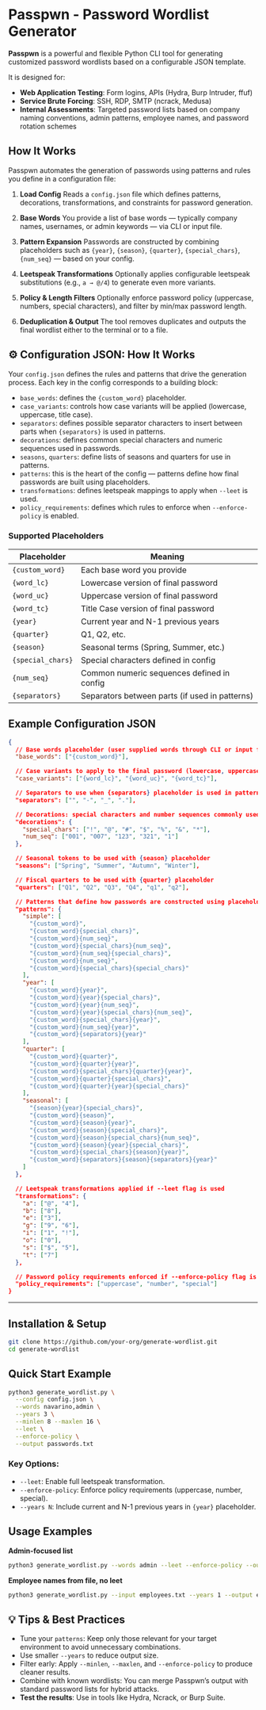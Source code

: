 # Passpwn - Password Wordlist Generator

**Passpwn** is a powerful and flexible Python CLI tool for generating customized password wordlists based on a configurable JSON template.

It is designed for:

* **Web Application Testing**: Form logins, APIs (Hydra, Burp Intruder, ffuf)
* **Service Brute Forcing**: SSH, RDP, SMTP (ncrack, Medusa)
* **Internal Assessments**: Targeted password lists based on company naming conventions, admin patterns, employee names, and password rotation schemes



##  How It Works

Passpwn automates the generation of passwords using patterns and rules you define in a configuration file:

1. **Load Config**
   Reads a `config.json` file which defines patterns, decorations, transformations, and constraints for password generation.

2. **Base Words**
   You provide a list of base words — typically company names, usernames, or admin keywords — via CLI or input file.

3. **Pattern Expansion**
   Passwords are constructed by combining placeholders such as `{year}`, `{season}`, `{quarter}`, `{special_chars}`, `{num_seq}` — based on your config.

4. **Leetspeak Transformations**
   Optionally applies configurable leetspeak substitutions (e.g., `a → @/4`) to generate even more variants.

5. **Policy & Length Filters**
   Optionally enforce password policy (uppercase, numbers, special characters), and filter by min/max password length.

6. **Deduplication & Output**
   The tool removes duplicates and outputs the final wordlist either to the terminal or to a file.



## ⚙️ Configuration JSON: How It Works

Your `config.json` defines the rules and patterns that drive the generation process. Each key in the config corresponds to a building block:

* `base_words`: defines the `{custom_word}` placeholder.
* `case_variants`: controls how case variants will be applied (lowercase, uppercase, title case).
* `separators`: defines possible separator characters to insert between parts when `{separators}` is used in patterns.
* `decorations`: defines common special characters and numeric sequences used in passwords.
* `seasons`, `quarters`: define lists of seasons and quarters for use in patterns.
* `patterns`: this is the heart of the config — patterns define how final passwords are built using placeholders.
* `transformations`: defines leetspeak mappings to apply when `--leet` is used.
* `policy_requirements`: defines which rules to enforce when `--enforce-policy` is enabled.

### Supported Placeholders

| Placeholder       | Meaning                                        |
| ----------------- | ---------------------------------------------- |
| `{custom_word}`   | Each base word you provide                     |
| `{word_lc}`       | Lowercase version of final password            |
| `{word_uc}`       | Uppercase version of final password            |
| `{word_tc}`       | Title Case version of final password           |
| `{year}`          | Current year and N-1 previous years            |
| `{quarter}`       | Q1, Q2, etc.                                   |
| `{season}`        | Seasonal terms (Spring, Summer, etc.)          |
| `{special_chars}` | Special characters defined in config           |
| `{num_seq}`       | Common numeric sequences defined in config     |
| `{separators}`    | Separators between parts (if used in patterns) |



## Example Configuration JSON

```json
{
  // Base words placeholder (user supplied words through CLI or input file)
  "base_words": ["{custom_word}"],

  // Case variants to apply to the final password (lowercase, uppercase, titlecase)
  "case_variants": ["{word_lc}", "{word_uc}", "{word_tc}"],

  // Separators to use when {separators} placeholder is used in patterns
  "separators": ["", "-", "_", "."],

  // Decorations: special characters and number sequences commonly used in passwords
  "decorations": {
    "special_chars": ["!", "@", "#", "$", "%", "&", "*"],
    "num_seq": ["001", "007", "123", "321", "1"]
  },

  // Seasonal tokens to be used with {season} placeholder
  "seasons": ["Spring", "Summer", "Autumn", "Winter"],

  // Fiscal quarters to be used with {quarter} placeholder
  "quarters": ["Q1", "Q2", "Q3", "Q4", "q1", "q2"],

  // Patterns that define how passwords are constructed using placeholders
  "patterns": {
    "simple": [
      "{custom_word}",
      "{custom_word}{special_chars}",
      "{custom_word}{num_seq}",
      "{custom_word}{special_chars}{num_seq}",
      "{custom_word}{num_seq}{special_chars}",
      "{custom_word}{num_seq}",
      "{custom_word}{special_chars}{special_chars}"
    ],
    "year": [
      "{custom_word}{year}",
      "{custom_word}{year}{special_chars}",
      "{custom_word}{year}{num_seq}",
      "{custom_word}{year}{special_chars}{num_seq}",
      "{custom_word}{special_chars}{year}",
      "{custom_word}{num_seq}{year}",
      "{custom_word}{separators}{year}"
    ],
    "quarter": [
      "{custom_word}{quarter}",
      "{custom_word}{quarter}{year}",
      "{custom_word}{special_chars}{quarter}{year}",
      "{custom_word}{quarter}{special_chars}",
      "{custom_word}{quarter}{year}{special_chars}"
    ],
    "seasonal": [
      "{season}{year}{special_chars}",
      "{custom_word}{season}",
      "{custom_word}{season}{year}",
      "{custom_word}{season}{special_chars}",
      "{custom_word}{season}{special_chars}{num_seq}",
      "{custom_word}{season}{year}{special_chars}",
      "{custom_word}{special_chars}{season}{year}",
      "{custom_word}{separators}{season}{separators}{year}"
    ]
  },

  // Leetspeak transformations applied if --leet flag is used
  "transformations": {
    "a": ["@", "4"],
    "b": ["8"],
    "e": ["3"],
    "g": ["9", "6"],
    "i": ["1", "!"],
    "o": ["0"],
    "s": ["$", "5"],
    "t": ["7"]
  },

  // Password policy requirements enforced if --enforce-policy flag is used
  "policy_requirements": ["uppercase", "number", "special"]
}
```


---

## Installation & Setup

```bash
git clone https://github.com/your-org/generate-wordlist.git
cd generate-wordlist
```

## Quick Start Example

```bash
python3 generate_wordlist.py \
  --config config.json \
  --words navarino,admin \
  --years 3 \
  --minlen 8 --maxlen 16 \
  --leet \
  --enforce-policy \
  --output passwords.txt
```

### Key Options:

* `--leet`: Enable full leetspeak transformation.
* `--enforce-policy`: Enforce policy requirements (uppercase, number, special).
* `--years N`: Include current and N-1 previous years in `{year}` placeholder.



## Usage Examples

**Admin-focused list**

```bash
python3 generate_wordlist.py --words admin --leet --enforce-policy --output admin_pwds.txt
```

**Employee names from file, no leet**

```bash
python3 generate_wordlist.py --input employees.txt --years 1 --output employees_list.txt
```



## 💡 Tips & Best Practices

* Tune your `patterns`: Keep only those relevant for your target environment to avoid unnecessary combinations.
* Use smaller `--years` to reduce output size.
* Filter early: Apply `--minlen`, `--maxlen`, and `--enforce-policy` to produce cleaner results.
* Combine with known wordlists: You can merge Passpwn’s output with standard password lists for hybrid attacks.
* **Test the results**: Use in tools like Hydra, Ncrack, or Burp Suite.



